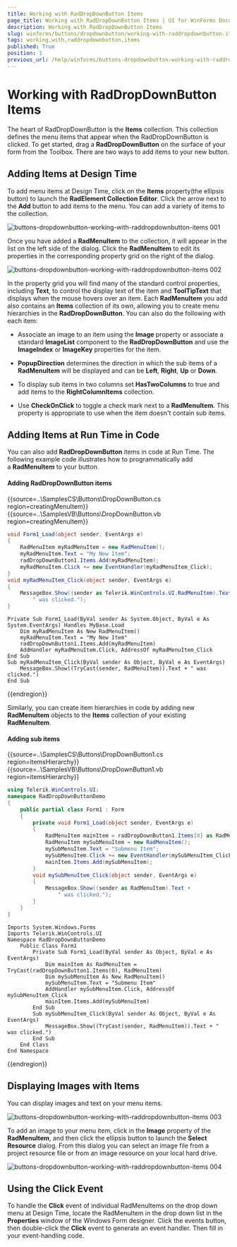 ```yaml
---
title: Working with RadDropDownButton Items
page_title: Working with RadDropDownButton Items | UI for WinForms Documentation
description: Working with RadDropDownButton Items
slug: winforms/buttons/dropdownbutton/working-with-raddropdownbutton-items
tags: working,with,raddropdownbutton,items
published: True
position: 1
previous_url: /help/winforms/buttons-dropdownbutton-working-with-raddropdownbutton-items.html
---
```


# Working with RadDropDownButton Items

The heart of RadDropDownButton is the __Items__ collection. This collection defines the menu items that appear when the RadDropDownButton is clicked. To get started, drag a __RadDropDownButton__ on the surface of your form from the Toolbox. There are two ways to add items to your new button.

## Adding Items at Design Time 

To add menu items at Design Time, click on the __Items__ property(the ellipsis button) to launch the __RadElement Collection Editor__. Click the arrow next to the __Add__ button to add items to the menu. You can add a variety of items to the collection.

![buttons-dropdownbutton-working-with-raddropdownbutton-items 001](images/buttons-dropdownbutton-working-with-raddropdownbutton-items001.png)

Once you have added a __RadMenuItem__ to the collection, it will appear in the list on the left side of the dialog. Click the __RadMenuItem__ to edit its properties in the corresponding property grid on the right of the dialog.

![buttons-dropdownbutton-working-with-raddropdownbutton-items 002](images/buttons-dropdownbutton-working-with-raddropdownbutton-items002.png)

In the property grid you will find many of the standard control properties, including __Text__, to control the display text of the item and __ToolTipText__ that displays when the mouse hovers over an item. Each __RadMenuItem__ you add also contains an __Items__ collection of its own, allowing you to create menu hierarchies in the __RadDropDownButton__. You can also do the following with each item:

* Associate an image to an item using the __Image__ property or associate a standard __ImageList__ component to the __RadDropDownButton__ and use the __ImageIndex__ or __ImageKey__ properties for the item. 

* __PopupDirection__ determines the direction in which the sub items of a __RadMenuItem__ will be displayed and can be __Left__, __Right__, __Up__ or __Down__.

* To display sub items in two columns set __HasTwoColumns__ to true and add items to the __RightColumnItems__ collection.

* Use __CheckOnClick__ to toggle a check mark next to a __RadMenuItem__. This property is appropriate to use when the item doesn't contain sub items.

## Adding Items at Run Time in Code

You can also add __RadDropDownButton__ items in code at Run Time. The following example code illustrates how to programmatically add a __RadMenuItem__ to your button.

#### Adding RadDropDownButton items 


{{source=..\SamplesCS\Buttons\DropDownButton.cs region=creatingMenuItem}} 
{{source=..\SamplesVB\Buttons\DropDownButton.vb region=creatingMenuItem}} 

````C#
void Form1_Load(object sender, EventArgs e)
{
    RadMenuItem myRadMenuItem = new RadMenuItem();
    myRadMenuItem.Text = "My New Item";
    radDropDownButton1.Items.Add(myRadMenuItem);
    myRadMenuItem.Click += new EventHandler(myRadMenuItem_Click);
}
void myRadMenuItem_Click(object sender, EventArgs e)
{
    MessageBox.Show((sender as Telerik.WinControls.UI.RadMenuItem).Text +
        " was clicked.");
}

````
````VB.NET
Private Sub Form1_Load(ByVal sender As System.Object, ByVal e As System.EventArgs) Handles MyBase.Load
    Dim myRadMenuItem As New RadMenuItem()
    myRadMenuItem.Text = "My New Item"
    radDropDownButton1.Items.Add(myRadMenuItem)
    AddHandler myRadMenuItem.Click, AddressOf myRadMenuItem_Click
End Sub
Sub myRadMenuItem_Click(ByVal sender As Object, ByVal e As EventArgs)
    MessageBox.Show((TryCast(sender, RadMenuItem)).Text + " was clicked.")
End Sub

````

{{endregion}} 

Similarly, you can create item hierarchies in code by adding new __RadMenuItem__ objects to the __Items__ collection of your existing __RadMenuItem__.

#### Adding sub items

{{source=..\SamplesCS\Buttons\DropDownButton1.cs region=itemsHierarchy}} 
{{source=..\SamplesVB\Buttons\DropDownButton1.vb region=itemsHierarchy}} 

````C#
using Telerik.WinControls.UI;
namespace RadDropDownButtonDemo
{
    public partial class Form1 : Form
    {
        private void Form1_Load(object sender, EventArgs e)
        {
            RadMenuItem mainItem = radDropDownButton1.Items[0] as RadMenuItem;
            RadMenuItem mySubMenuItem = new RadMenuItem();
            mySubMenuItem.Text = "Submenu Item";
            mySubMenuItem.Click += new EventHandler(mySubMenuItem_Click);
            mainItem.Items.Add(mySubMenuItem);
        }
        void mySubMenuItem_Click(object sender, EventArgs e)
        {
            MessageBox.Show((sender as RadMenuItem).Text +
                " was clicked.");
        }
    }
}

````
````VB.NET
Imports System.Windows.Forms
Imports Telerik.WinControls.UI
Namespace RadDropDownButtonDemo
    Public Class Form1
        Private Sub Form1_Load(ByVal sender As Object, ByVal e As EventArgs)
            Dim mainItem As RadMenuItem = TryCast(radDropDownButton1.Items(0), RadMenuItem)
            Dim mySubMenuItem As New RadMenuItem()
            mySubMenuItem.Text = "Submenu Item"
            AddHandler mySubMenuItem.Click, AddressOf mySubMenuItem_Click
            mainItem.Items.Add(mySubMenuItem)
        End Sub
        Sub mySubMenuItem_Click(ByVal sender As Object, ByVal e As EventArgs)
            MessageBox.Show((TryCast(sender, RadMenuItem)).Text + " was clicked.")
        End Sub
    End Class
End Namespace

````

{{endregion}} 
 

## Displaying Images with Items

You can display images and text on your menu items.

![buttons-dropdownbutton-working-with-raddropdownbutton-items 003](images/buttons-dropdownbutton-working-with-raddropdownbutton-items003.png)

To add an image to your menu item, click in the __Image__ property of the __RadMenuItem__, and then click the ellipsis button to launch the __Select Resource__ dialog. From this dialog you can select an image file from a project resource file or from an image resource on your local hard drive. 

![buttons-dropdownbutton-working-with-raddropdownbutton-items 004](images/buttons-dropdownbutton-working-with-raddropdownbutton-items004.png)

## Using the Click Event

To handle the __Click__ event of individual RadMenuItems on the drop down menu at Design Time, locate the RadMenuItem in the drop down list in the __Properties__ window of the Windows Form designer. Click the events button, then double-click the __Click__ event to generate an event handler. Then fill in your event-handling code.
